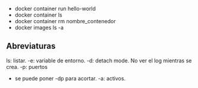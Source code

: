 - docker container run hello-world
- docker container ls
- docker container rm nombre_contenedor
- docker images ls -a


## Abreviaturas
ls: listar.
-e: variable de entorno.
-d: detach mode. No ver el log mientras se crea.
-p: puertos
* se puede poner -dp para acortar.
-a: activos.